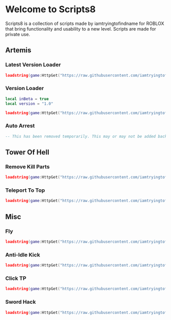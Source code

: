 # Welcome to Scripts8

Scripts8 is a collection of scripts made by iamtryingtofindname for ROBLOX that bring functionality and usability to a new level. Scripts are made for private use.

## Artemis

### Latest Version Loader
  
```lua
loadstring(game:HttpGet("https://raw.githubusercontent.com/iamtryingtofindname/Scripts8/main/games/DaHood/LatestVersionLoader.lua"))()
```
  
### Version Loader
  
```lua
local inBeta = true
local version = "1.0"

loadstring(game:HttpGet("https://raw.githubusercontent.com/iamtryingtofindname/Artemis/main/releases/"..((inBeta and "beta") or "v")..version..".lua"))()
```

### Auto Arrest
  
```lua
-- This has been removed temporarily. This may or may not be added back soon.
```

## Tower Of Hell

### Remove Kill Parts

```lua
loadstring(game:HttpGet("https://raw.githubusercontent.com/iamtryingtofindname/Scripts8/main/games/TowerOfHell/removeKillParts.lua"))()
```

### Teleport To Top

```lua
loadstring(game:HttpGet("https://raw.githubusercontent.com/iamtryingtofindname/Scripts8/main/games/TowerOfHell/teleportToTop.lua"))()
```

## Misc

### Fly

```lua
loadstring(game:HttpGet("https://raw.githubusercontent.com/iamtryingtofindname/Scripts8/main/misc/fly.lua"))()
```

### Anti-Idle Kick

```lua
loadstring(game:HttpGet("https://raw.githubusercontent.com/iamtryingtofindname/Scripts8/main/misc/Anti-Idle-Kick.lua"))()
```

### Click TP

```lua
loadstring(game:HttpGet("https://raw.githubusercontent.com/iamtryingtofindname/Scripts8/main/misc/clickTP.lua"))()
```

### Sword Hack

```lua
loadstring(game:HttpGet("https://raw.githubusercontent.com/iamtryingtofindname/Scripts8/main/misc/swordHack.lua"))() -- Kill all for default ROBLOX sword
```
